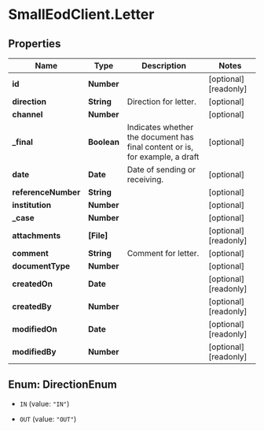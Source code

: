 # SmallEodClient.Letter

## Properties

Name | Type | Description | Notes
------------ | ------------- | ------------- | -------------
**id** | **Number** |  | [optional] [readonly] 
**direction** | **String** | Direction for letter. | [optional] 
**channel** | **Number** |  | [optional] 
**_final** | **Boolean** | Indicates whether the document has final content or is, for example, a draft | [optional] 
**date** | **Date** | Date of sending or receiving. | [optional] 
**referenceNumber** | **String** |  | [optional] 
**institution** | **Number** |  | [optional] 
**_case** | **Number** |  | [optional] 
**attachments** | **[File]** |  | [optional] [readonly] 
**comment** | **String** | Comment for letter. | [optional] 
**documentType** | **Number** |  | [optional] 
**createdOn** | **Date** |  | [optional] [readonly] 
**createdBy** | **Number** |  | [optional] [readonly] 
**modifiedOn** | **Date** |  | [optional] [readonly] 
**modifiedBy** | **Number** |  | [optional] [readonly] 



## Enum: DirectionEnum


* `IN` (value: `"IN"`)

* `OUT` (value: `"OUT"`)




